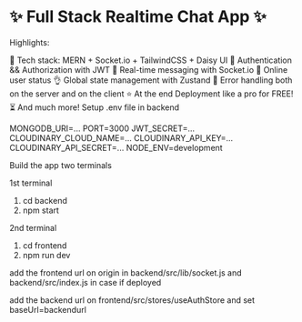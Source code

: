 # ✨ Full Stack Realtime Chat App ✨


Highlights:

🌟 Tech stack: MERN + Socket.io + TailwindCSS + Daisy UI
🎃 Authentication && Authorization with JWT
👾 Real-time messaging with Socket.io
🚀 Online user status
👌 Global state management with Zustand
🐞 Error handling both on the server and on the client
⭐ At the end Deployment like a pro for FREE!
⏳ And much more!
Setup .env file in backend

MONGODB_URI=...
PORT=3000
JWT_SECRET=...
CLOUDINARY_CLOUD_NAME=...
CLOUDINARY_API_KEY=...
CLOUDINARY_API_SECRET=...
NODE_ENV=development


Build the app
two terminals

1st terminal
1. cd backend 
2. npm start

2nd terminal
1. cd frontend
2. npm run dev

add the frontend url on origin in backend/src/lib/socket.js and backend/src/index.js in case if deployed

add the backend url on frontend/src/stores/useAuthStore and set baseUrl=backendurl